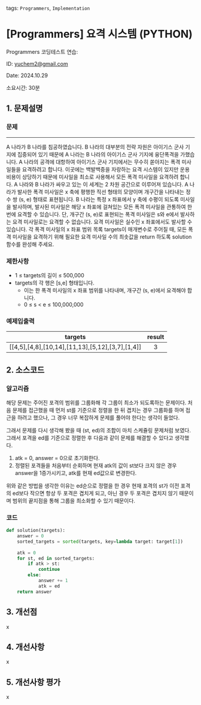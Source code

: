 tags: `Programmers`, `Implementation`
# [Programmers] 요격 시스템 (PYTHON)
Programmers 코딩테스트 연습: 

ID: yuchem2@gmail.com

Date: 2024.10.29

소요시간: 30분

## 1. 문제설명

### 문제
---
A 나라가 B 나라를 침공하였습니다. B 나라의 대부분의 전략 자원은 아이기스 군사 기지에 집중되어 있기 때문에 A 나라는 B 나라의 아이기스 군사 기지에 융단폭격을 가했습니다.
A 나라의 공격에 대항하여 아이기스 군사 기지에서는 무수히 쏟아지는 폭격 미사일들을 요격하려고 합니다. 이곳에는 백발백중을 자랑하는 요격 시스템이 있지만 운용 비용이 상당하기 때문에 미사일을 최소로 사용해서 모든 폭격 미사일을 요격하려 합니다.
A 나라와 B 나라가 싸우고 있는 이 세계는 2 차원 공간으로 이루어져 있습니다. A 나라가 발사한 폭격 미사일은 x 축에 평행한 직선 형태의 모양이며 개구간을 나타내는 정수 쌍 (s, e) 형태로 표현됩니다. B 나라는 특정 x 좌표에서 y 축에 수평이 되도록 미사일을 발사하며, 발사된 미사일은 해당 x 좌표에 걸쳐있는 모든 폭격 미사일을 관통하여 한 번에 요격할 수 있습니다. 단, 개구간 (s, e)로 표현되는 폭격 미사일은 s와 e에서 발사하는 요격 미사일로는 요격할 수 없습니다. 요격 미사일은 실수인 x 좌표에서도 발사할 수 있습니다.
각 폭격 미사일의 x 좌표 범위 목록 targets이 매개변수로 주어질 때, 모든 폭격 미사일을 요격하기 위해 필요한 요격 미사일 수의 최솟값을 return 하도록 solution 함수를 완성해 주세요.

### 제한사항
+ 1 ≤ targets의 길이 ≤ 500,000
+ targets의 각 행은 [s,e] 형태입니다.
  + 이는 한 폭격 미사일의 x 좌표 범위를 나타내며, 개구간 (s, e)에서 요격해야 합니다.
  + 0 ≤ s < e ≤ 100,000,000
### 예제입출력
| targets |	result |
| :--: | :--: |
|[[4,5],[4,8],[10,14],[11,13],[5,12],[3,7],[1,4]]|	3|


## 2. 소스코드

### 알고리즘
해당 문제는 주어진 포격의 범위를 그룹화해 각 그룹이 최소가 되도록하는 문제이다. 
처음 문제를 접근했을 때 먼저 st를 기준으로 정렬을 한 뒤 겹치는 경우 그룹화를 하며 접근을 하려고 했으나, 그 경우 너무 복잡하게 문제를 풀어야 한다는 생각이 들었다.

그래서 문제를 다시 생각해 봤을 때 (st, ed)의 조합이 마치 스케쥴링 문제처럼 보였다. 그래서 포격을 ed를 기준으로 정렬한 후 다음과 같이 문제를 해결할 수 있다고 생각했다.
1. atk = 0, answer = 0으로 초기화한다.
2. 정렬된 포격들을 처음부터 순회하며 현재 atk의 값이 st보다 크지 않은 경우 answer을 1증가시키고, atk를 현재 ed값으로 변경한다.

위와 같은 방법을 생각한 이유는 ed순으로 정렬을 한 경우 현재 포격의 st가 이전 포격의 ed보다 작으면 항상 두 포격은 겹치게 되고, 아닌 경우 두 포격은 겹치지 않기 때문이며 범위의 끝지점을 통해 그룹을 최소화할 수 있기 때문이다.

### 코드
```python
def solution(targets):
    answer = 0
    sorted_targets = sorted(targets, key=lambda target: target[1])
    
    atk = 0
    for st, ed in sorted_targets:
        if atk > st:
            continue
        else:
            answer += 1
            atk = ed
    return answer
```


## 3. 개선점
x
## 4. 개선사항
x
## 5. 개선사항 평가
x
